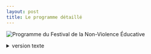 ```yaml
---
layout: post
title: Le programme détaillé
---
```


<img class="fit-picture" src="../../../assets/img/programme.png"
     alt="Programme du Festival de la Non-Violence Éducative">
<details>
  <summary>version texte</summary>
    <h3>Samedi 30 avril 2022</h3>
      <ul>
        <li><strong>JEUX en extérieur et en intérieur de 14h à 17h</strong>
          <ul>
            <li>de coopération (crayon coopératif, tour de Babel...)</li>
            <li>d’équilibre (suspend, kaplas...)</li>
            <li>d’ambiance (Brouhaha, keblo...)</li>
            <li>sensoriels et créatifs (cuisine patouille, peinture végétale, land art...)</li>
          </ul>
          <br>
        <li><strong>Mini ateliers de YOGA DU RIRE de 14h30 à 15 h et de 16h à 16h30</strong></li>
        <br>
        <li><strong>CONFÉRENCE GESTICULÉE de 17h30 à 19h30</strong></li> 
        pour les + de 8 ans - prix libre et conscient - projection d’un film pour les – de 8 ans</li>
      </ul>
      <p><b>«...et baisse les yeux quand j’te parle !»</b><br>
      De la violence éducative ordinaire à la violence de l’humanité</p>
      <blockquote>Une conférence gesticulée de Camille Pasquier qui s’adresse aux parents, aux accompagnantes de la petite enfance, aux futurs parents, aux enfants devenus grands, aux parents devenus grands parents...
      <br>
      <br>
      « En tissant le fil rouge de l’enjeu politique que représente l’accompagnement de l’enfant face à notre Terre en décrépitude, je partage mon expérience de maman tâtonnante avec ma fille, de citoyenne révoltée par la violence du monde, que nous nous devons, avec urgence, de transformer en une humanité plus digne.
        Quand et comment serons-nous prêts à offrir aux enfants leur juste place dans le monde pour les accompagner enfin à prendre soin d’eux même, de leurs semblables, de leur environnement ? » C.P
        </blockquote>
        <h4>Toute la journée un espace d’informations sur les Violences Éducatives Ordinaires (VEO) en accès libre</h4>
    <h3>Dimanche 1<sup>er</sup> mai 2022</h3>
      <ul>
        <li><strong>« Atelier / jeu d‘éducation populaire sur les relations adulte-enfant»</strong> - mise en situation en lien avec la conférence gesticulée du samedi de 11h à 13h</li>
      </ul>
<blockquote>Un temps pour rire et partager nos incertitudes de parents ou de non parents animé par Camille Pasquier

Nos pratiques doivent évoluer... certes mais comment ? Grâce à des experts ? Des spécialistes ?? Mieux... Et si nous l’apprenions ensemble ?!
Des situations données concrètes et bien connues de tous et toutes ! Que faire devant ces moments délicats ?

Une équipe joue l’adulte, une autre l’enfant ou l’ado... Naviguons durant cette journée banale ! Comment collectivement nous traverserons cette journée avec le moins de stress possible, pour l’enfant - ado mais aussi pour l’adulte !?</blockquote>
     <ul> 
      <li><strong>DANSES EN CERCLE</strong> de 15h à 16h30 avec le groupe PLACK et des danseuses pour s’initier aux pas des danses traditionnelles</li>
    </ul>
<h4>Toute la journée espace jeux sensoriels et créatifs
 + espace info VEO</h4>
